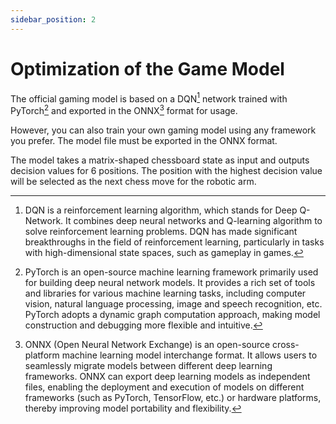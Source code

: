 ```yaml
---
sidebar_position: 2
---
```


# Optimization of the Game Model

The official gaming model is based on a DQN[^2] network trained with PyTorch[^1] and exported in the ONNX[^3] format for usage.

However, you can also train your own gaming model using any framework you prefer. The model file must be exported in the ONNX format.

The model takes a matrix-shaped chessboard state as input and outputs decision values for 6 positions. The position with the highest decision value will be selected as the next chess move for the robotic arm.

[^1]: PyTorch is an open-source machine learning framework primarily used for building deep neural network models. It provides a rich set of tools and libraries for various machine learning tasks, including computer vision, natural language processing, image and speech recognition, etc. PyTorch adopts a dynamic graph computation approach, making model construction and debugging more flexible and intuitive.

[^2]: DQN is a reinforcement learning algorithm, which stands for Deep Q-Network. It combines deep neural networks and Q-learning algorithm to solve reinforcement learning problems. DQN has made significant breakthroughs in the field of reinforcement learning, particularly in tasks with high-dimensional state spaces, such as gameplay in games.

[^3]: ONNX (Open Neural Network Exchange) is an open-source cross-platform machine learning model interchange format. It allows users to seamlessly migrate models between different deep learning frameworks. ONNX can export deep learning models as independent files, enabling the deployment and execution of models on different frameworks (such as PyTorch, TensorFlow, etc.) or hardware platforms, thereby improving model portability and flexibility.

